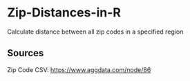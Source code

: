 # Zip-Distances-in-R
Calculate distance between all zip codes in a specified region

## Sources
Zip Code CSV: https://www.aggdata.com/node/86

